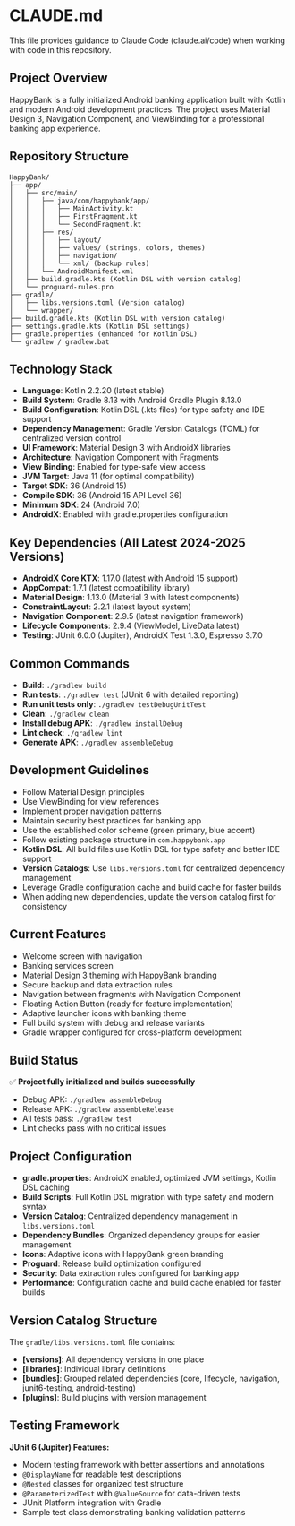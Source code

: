 # CLAUDE.md

This file provides guidance to Claude Code (claude.ai/code) when working with code in this repository.

## Project Overview

HappyBank is a fully initialized Android banking application built with Kotlin and modern Android development practices. The project uses Material Design 3, Navigation Component, and ViewBinding for a professional banking app experience.

## Repository Structure

```
HappyBank/
├── app/
│   ├── src/main/
│   │   ├── java/com/happybank/app/
│   │   │   ├── MainActivity.kt
│   │   │   ├── FirstFragment.kt
│   │   │   └── SecondFragment.kt
│   │   ├── res/
│   │   │   ├── layout/
│   │   │   ├── values/ (strings, colors, themes)
│   │   │   ├── navigation/
│   │   │   └── xml/ (backup rules)
│   │   └── AndroidManifest.xml
│   ├── build.gradle.kts (Kotlin DSL with version catalog)
│   └── proguard-rules.pro
├── gradle/
│   ├── libs.versions.toml (Version catalog)
│   └── wrapper/
├── build.gradle.kts (Kotlin DSL with version catalog)
├── settings.gradle.kts (Kotlin DSL settings)
├── gradle.properties (enhanced for Kotlin DSL)
└── gradlew / gradlew.bat
```

## Technology Stack

- **Language**: Kotlin 2.2.20 (latest stable)
- **Build System**: Gradle 8.13 with Android Gradle Plugin 8.13.0
- **Build Configuration**: Kotlin DSL (.kts files) for type safety and IDE support
- **Dependency Management**: Gradle Version Catalogs (TOML) for centralized version control
- **UI Framework**: Material Design 3 with AndroidX libraries
- **Architecture**: Navigation Component with Fragments
- **View Binding**: Enabled for type-safe view access
- **JVM Target**: Java 11 (for optimal compatibility)
- **Target SDK**: 36 (Android 15)
- **Compile SDK**: 36 (Android 15 API Level 36)
- **Minimum SDK**: 24 (Android 7.0)
- **AndroidX**: Enabled with gradle.properties configuration

## Key Dependencies (All Latest 2024-2025 Versions)

- **AndroidX Core KTX**: 1.17.0 (latest with Android 15 support)
- **AppCompat**: 1.7.1 (latest compatibility library)
- **Material Design**: 1.13.0 (Material 3 with latest components)
- **ConstraintLayout**: 2.2.1 (latest layout system)
- **Navigation Component**: 2.9.5 (latest navigation framework)
- **Lifecycle Components**: 2.9.4 (ViewModel, LiveData latest)
- **Testing**: JUnit 6.0.0 (Jupiter), AndroidX Test 1.3.0, Espresso 3.7.0

## Common Commands

- **Build**: `./gradlew build`
- **Run tests**: `./gradlew test` (JUnit 6 with detailed reporting)
- **Run unit tests only**: `./gradlew testDebugUnitTest`
- **Clean**: `./gradlew clean`
- **Install debug APK**: `./gradlew installDebug`
- **Lint check**: `./gradlew lint`
- **Generate APK**: `./gradlew assembleDebug`

## Development Guidelines

- Follow Material Design principles
- Use ViewBinding for view references
- Implement proper navigation patterns
- Maintain security best practices for banking app
- Use the established color scheme (green primary, blue accent)
- Follow existing package structure in `com.happybank.app`
- **Kotlin DSL**: All build files use Kotlin DSL for type safety and better IDE support
- **Version Catalogs**: Use `libs.versions.toml` for centralized dependency management
- Leverage Gradle configuration cache and build cache for faster builds
- When adding new dependencies, update the version catalog first for consistency

## Current Features

- Welcome screen with navigation
- Banking services screen
- Material Design 3 theming with HappyBank branding
- Secure backup and data extraction rules
- Navigation between fragments with Navigation Component
- Floating Action Button (ready for feature implementation)
- Adaptive launcher icons with banking theme
- Full build system with debug and release variants
- Gradle wrapper configured for cross-platform development

## Build Status

✅ **Project fully initialized and builds successfully**
- Debug APK: `./gradlew assembleDebug`
- Release APK: `./gradlew assembleRelease`
- All tests pass: `./gradlew test`
- Lint checks pass with no critical issues

## Project Configuration

- **gradle.properties**: AndroidX enabled, optimized JVM settings, Kotlin DSL caching
- **Build Scripts**: Full Kotlin DSL migration with type safety and modern syntax
- **Version Catalog**: Centralized dependency management in `libs.versions.toml`
- **Dependency Bundles**: Organized dependency groups for easier management
- **Icons**: Adaptive icons with HappyBank green branding
- **Proguard**: Release build optimization configured
- **Security**: Data extraction rules configured for banking app
- **Performance**: Configuration cache and build cache enabled for faster builds

## Version Catalog Structure

The `gradle/libs.versions.toml` file contains:
- **[versions]**: All dependency versions in one place
- **[libraries]**: Individual library definitions
- **[bundles]**: Grouped related dependencies (core, lifecycle, navigation, junit6-testing, android-testing)
- **[plugins]**: Build plugins with version management

## Testing Framework

**JUnit 6 (Jupiter) Features:**
- Modern testing framework with better assertions and annotations
- `@DisplayName` for readable test descriptions
- `@Nested` classes for organized test structure
- `@ParameterizedTest` with `@ValueSource` for data-driven tests
- JUnit Platform integration with Gradle
- Sample test class demonstrating banking validation patterns